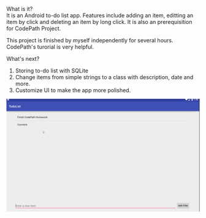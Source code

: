 What is it? <br />
It is an Android to-do list app. Features include adding an item, editting an item by click and deleting an item by long click. It is also an prerequisition for CodePath Project. <br />

This project is finished by myself independently for several hours. CodePath's turorial is very helpful.

What's next? <br />
1. Storing to-do list with SQLite
2. Change items from simple strings to a class with description, date and more.
3. Customize UI to make the app more polished. <br />

![alt tag](https://github.com/qiaoyiX/Android/blob/master/todolist.gif)
